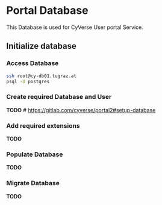 # Portal Database

This Database is used for CyVerse User portal Service.

## Initialize database

### Access Database

```bash
ssh root@cy-db01.tugraz.at
psql -U postgres
```

### Create required Database and User
**TODO** # https://gitlab.com/cyverse/portal2#setup-database 

### Add required extensions
**TODO**

### Populate Database

**TODO**

### Migrate Database

**TODO**